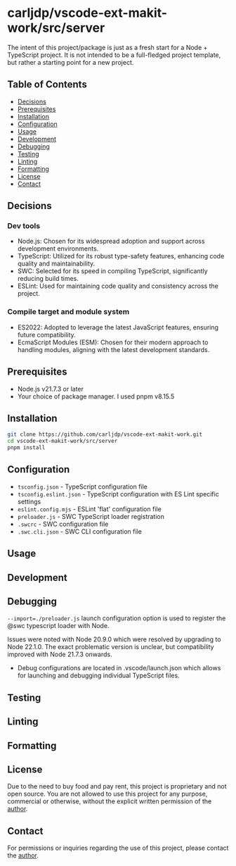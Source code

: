 # carljdp/vscode-ext-makit-work/src/server

The intent of this project/package is just as a fresh start for a Node + TypeScript project. It is not intended to be a full-fledged project template, but rather a starting point for a new project.

## Table of Contents

- [Decisions](#decisions)
- [Prerequisites](#prerequisites)
- [Installation](#installation)
- [Configuration](#configuration)
- [Usage](#usage)
- [Development](#development)
- [Debugging](#debugging)
- [Testing](#testing)
- [Linting](#linting)
- [Formatting](#formatting)
- [License](#license)
- [Contact](#contact)

## Decisions

### Dev tools

- Node.js: Chosen for its widespread adoption and support across development environments.
- TypeScript: Utilized for its robust type-safety features, enhancing code quality and maintainability.
- SWC: Selected for its speed in compiling TypeScript, significantly reducing build times.
- ESLint: Used for maintaining code quality and consistency across the project.

### Compile target and module system

- ES2022: Adopted to leverage the latest JavaScript features, ensuring future compatibility.
- EcmaScript Modules (ESM): Chosen for their modern approach to handling modules, aligning with the latest development standards.

## Prerequisites

- Node.js v21.7.3 or later
- Your choice of package manager. I used pnpm v8.15.5

## Installation

```bash
git clone https://github.com/carljdp/vscode-ext-makit-work.git
cd vscode-ext-makit-work/src/server
pnpm install
```

## Configuration

- `tsconfig.json` - TypeScript configuration file
- `tsconfig.eslint.json` - TypeScript configuration with ES Lint specific settings
- `eslint.config.mjs` - ESLint 'flat' configuration file
- `preloader.js` - SWC TypeScript loader registration
- `.swcrc` - SWC configuration file
- `.swc.cli.json` - SWC CLI configuration file

## Usage

<!-- ```bash
pnpm run start
``` -->

## Development

<!-- ```bash
pnpm run dev
``` -->

## Debugging

`--import=./preloader.js` launch configuration option is used to register the @swc typescript loader with Node. 

Issues were noted with Node 20.9.0 which were resolved by upgrading to Node 22.1.0. The exact problematic version is unclear, but compatibility improved with Node 21.7.3 onwards.

- Debug configurations are located in .vscode/launch.json which allows for launching and debugging individual TypeScript files.

## Testing

<!-- ```bash
pnpm run test
``` -->

## Linting

<!-- ```bash
pnpm run lint
``` -->

## Formatting

<!-- ```bash
pnpm run format
``` -->

## License

Due to the need to buy food and pay rent, this project is proprietary and not open source. You are not allowed to use this project for any purpose, commercial or otherwise, without the explicit written permission of the [author](https://linktr.ee/carljdp).

## Contact

For permissions or inquiries regarding the use of this project, please contact the [author](https://linktr.ee/carljdp).